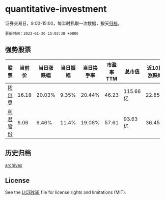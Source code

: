 # quantitative-investment

证券交易日，9:00-15:00，每半时抓取一次数据，按天[归档](archives)。

`更新时间：2023-01-30 15:03:38 +0800`

## 强势股票

|股票|当前价|当日涨跌幅|当日振幅|当日换手率|市盈率TTM|总市值|近10日涨跌幅|
|----|----|----|----|----|----|----|----|
|[拓尔思](https://xueqiu.com/S/SZ300229)|16.18|20.03%|9.35%|20.44%|46.23|115.66亿|22.85%|
|[利君股份](https://xueqiu.com/S/SZ002651)|9.06|6.46%|11.4%|19.08%|57.61|93.63亿|36.45%|

## 历史归档

[archives](archives)

## License

See the [LICENSE](LICENSE) file for license rights and limitations (MIT).